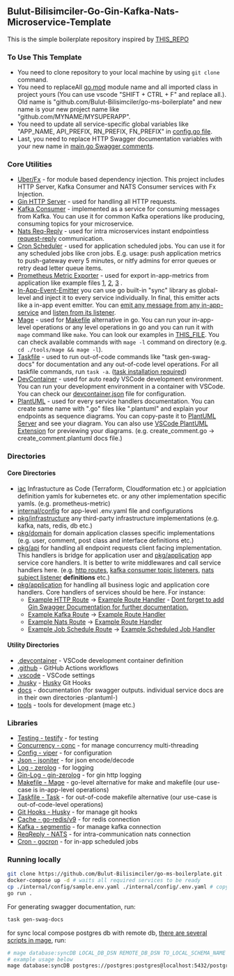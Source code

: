 ## Bulut-Bilisimciler-Go-Gin-Kafka-Nats-Microservice-Template

This is the simple boilerplate repository inspired by [THIS_REPO](https://github.com/Bulut-Bilisimciler/go-ms-boilerplate/tree/master)

### To Use This Template
- You need to clone repository to your local machine by using `git clone` command.
- You need to replaceAll [go.mod](go.mod) module name and all imported class in project yours (You can use vscode "SHIFT + CTRL + F" and replace all.). Old name is "github.com/Bulut-Bilisimciler/go-ms-boilerplate" and new name is your new project name like "github.com/MYNAME/MYSUPERAPP".
- You need to update all service-specific global variables like "APP_NAME, API_PREFIX, RN_PREFIX, FN_PREFIX" in [config.go file](./internal/config/config.go).
- Last, you need to replace HTTP Swagger documentation variables with your new name in [main.go Swagger comments](./main.go).

### Core Utilities
- [Uber/Fx](https://github.com/uber-go/fx) - for module based dependency injection. This project includes HTTP Server, Kafka Consumer and NATS Consumer services with Fx Injection.
- [Gin HTTP Server](https://gin-gonic.com/) - used for handling all HTTP requests.
- [Kafka Consumer](https://kafka.apache.org/) - implemented as a service for consuming messages from Kafka. You can use it for common Kafka operations like producing, consuming topics for your microservice.
- [Nats Req-Reply](https://nats.io) - used for intra microservices instant endpointless [request-reply](https://docs.nats.io/nats-concepts/core-nats/reqreply) communication.
- [Cron Scheduler](https://github.com/go-co-op/gocron/tree/v2) - used for application scheduled jobs. You can use it for any scheduled jobs like cron jobs. E.g. usage: push application metrics to push-gateway every 5 minutes, or nitfy admins for error queues or retry dead letter queue items.
- [Prometheus Metric Exporter](https://gin-gonic.com/) - used for export in-app-metrics from application like example files [1](), [2](), [3]() .
- [In-App-Event-Emitter](./pkg/infrastructure/event_emitter.go) you can use go built-in "sync" library as global-level and inject it to every service individually. In final, this emitter acts like a in-app event emitter. You can [emit any message from any in-app-service](./pkg/application/kafka_handlers/kafka_service.go) and [listen from its listener](./pkg/application/kafka_handlers/in_app_kafka_events.go).
- [Mage](https://magefile.org/) - used for [Makefile](https://www.gnu.org/software/make/manual/make.html) alternative in go. You can run your in-app-level operations or any level operations in go and you can run it with `mage` command like `make`. You can look our examples in [THIS_FILE](./tools/mage/mage.go). You can check available commands with `mage -l` command on directory (e.g. `cd ./tools/mage && mage -l`).
- [Taskfile](https://taskfile.dev/#/) - used to run out-of-code commands like "task gen-swag-docs" for documentation and any out-of-code level operations. For all taskfile commands, run `task -a`. ([task installation required](https://taskfile.dev/installation/))
- [DevContainer](https://code.visualstudio.com/docs/remote/containers) - used for auto ready VSCode development environment. You can run your development environment in a container with VSCode. You can check our [devcontainer.json](./.devcontainer/devcontainer.json) file for configuration.
- [PlantUML](https://plantuml.com/) - used for every service handlers documentation. You can create same name with ".go" files like ".plantuml" and explain your endpoints as sequence diagrams. You can copy-paste it to [PlantUML Server](https://www.plantuml.com/plantuml/uml/) and see your diagram. You can also use [VSCode PlantUML Extension](https://marketplace.visualstudio.com/items?itemName=jebbs.plantuml) for previewing your diagrams. (e.g. create_comment.go -> create_comment.plantuml docs file.)

### Directories

#### Core Directories
- [iac](./iac/) Infrastucture as Code (Terraform, Cloudformation etc.) or applciation definition yamls for kubernetes etc. or any other implementation specific yamls. (e.g. prometheus-metric)
- [internal/config](./internal/config/) for app-level .env.yaml file and configurations
- [pkg/infrastructure](./pkg/infrastructure/) any third-party infrastructure implementations (e.g. kafka, nats, redis, db etc.)
- [pkg/domain](./pkg/domain/) for domain application classes specific implementations (e.g. user, comment, post class and interface definitions etc.)
- [pkg/api](./pkg/api/) for handling all endpoint requests client facing implementation. This handlers is bridge for application user and [pkg/application](./pkg/application) app service core handlers. It is better to write middlewares and call service handlers here. (e.g. [http routes](./pkg/api/http_routes.go), [kafka consumer topic listeners](pkg/api/kafka_consumer_routes.go), [nats subject listener](pkg/api/nats_responder_routes.go) **definitions** etc.)
- [pkg/application](./pkg/application/) for handling all business logic and application core handlers. Core handlers of services should be here. For instance:
	- [Example HTTP Route](./pkg/api/http_routes.go) -> [Example Route Handler](pkg/application/http_handlers/get_user_info.go) - [Dont forget to add Gin Swagger Documentation for further documentation.](https://github.com/swaggo/gin-swagger)
	- [Example Kafka Route](./pkg/api/kafka_consumer_routes.go) -> [Example Route Handler](./pkg/application/kafka_handlers/consume_echo_incoming_text.go)
	- [Example Nats Route](./pkg/api/nats_responder_routes.go) -> [Example Route Handler](./pkg/application/nats_handlers/respond_echo_incoming_text.go)
	- [Example Job Schedule Route](./pkg/api/scheduled_jobs_routes.go) -> [Example Scheduled Job Handler](./pkg/application/scheduler_handlers/handle_echo_hello.go)

#### Utility Directories
- [.devcontainer](./.devcontainer/) - VSCode development container definition
- [.github](./.github/) - GitHub Actions workflows
- [.vscode](./.vscode/) - VSCode settings
- [.husky](./.husky/) - [Husky](https://typicode.github.io/husky/) Git Hooks
- [docs](./docs/) - documentation (for swagger outputs. individual service docs are in their own directories -plantuml-)
- [tools](./tools/) - tools for development (mage etc.)


### Libraries
- [Testing - testify](https://github.com/stretchr/testify) - for testing
- [Concurrency - conc](https://github.com/sourcegraph/conc) - for manage concurrency multi-threading
- [Config - viper](https://github.com/spf13/viper) - for configuration
- [Json - jsoniter](https://github.com/json-iterator/go) - for json encode/decode
- [Log - zerolog](https://github.com/rs/zerolog) - for logging
- [Gin-Log - gin-zerolog](https://github.com/gin-contrib/logger) - for gin http logging
- [Makefile - Mage](https://github.com/magefile/mage/tree/master) - go-level alternative for make and makefile (our use-case is in-app-level operations)
- [Taskfile - Task](https://taskfile.dev/#/) - for out-of-code makefile alternative (our use-case is out-of-code-level operations)
- [Git Hooks - Husky](https://dev.to/devnull03/get-started-with-husky-for-go-31pa) - for manage git hooks
- [Cache - go-redis/v9](https://redis.uptrace.dev/guide/go-redis.html) - for redis connection
- [Kafka - segmentio](https://github.com/segmentio/kafka-go) - for manage kafka connection
- [ReqReply - NATS](https://github.com/nats-io/nats.go) - for intra-communication nats connection
- [Cron - gocron](https://github.com/go-co-op/gocron/v2) - for in-app scheduled jobs


### Running locally

```bash
git clone https://github.com/Bulut-Bilisimciler/go-ms-boilerplate.git .
docker-compose up -d # waits all required services to be ready
cp ./internal/config/sample.env.yaml ./internal/config/.env.yaml # copy env file and update it with your own values
go run .
```

For generating swagger documentation, run:
```bash
task gen-swag-docs
```

for sync local compose postgres db with remote db, [there are several scripts in mage](tools/mage/mage_database.go), run:
```bash
# mage database:syncDB LOCAL_DB_DSN REMOTE_DB_DSN TO_LOCAL_SCHEMA_NAME TABLES_WITH_COMMA_STRING
# example usage below
mage database:syncDB postgres://postgres:postgres@localhost:5432/postgres?sslmode=disable&search_path=public postgres://remoteuser:remotepass@remoteurl:5432/remotedb?sslmode=disable&search_path=public remotesyncrev1 users,profiles,comments
```
